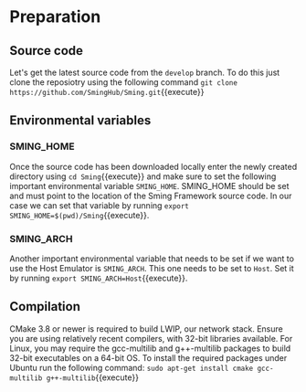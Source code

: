 # Preparation

## Source code

Let's get the latest source code from the `develop` branch. To do this just clone the reposiotry using the following command `git clone https://github.com/SmingHub/Sming.git`{{execute}}

## Environmental variables

### SMING_HOME
Once the source code has been downloaded locally enter the newly created directory using `cd Sming`{{execute}} and make sure to set the following important environmental variable `SMING_HOME`. SMING_HOME should be set and must point to the location of the Sming Framework source code. In our case we can set that variable by running `export SMING_HOME=$(pwd)/Sming`{{execute}}.

### SMING_ARCH
Another important environmental variable that needs to be set if we want to use the Host Emulator is `SMING_ARCH`. This one needs to be set to `Host`. Set it by running `export SMING_ARCH=Host`{{execute}}.

## Compilation

CMake 3.8 or newer is required to build LWIP, our network stack. Ensure you are using relatively recent compilers, with 32-bit libraries available. For Linux, you may require the gcc-multilib and g++-multilib packages to build 32-bit executables on a 64-bit OS. To install the required packages under Ubuntu run the following command:
`sudo apt-get install cmake gcc-multilib g++-multilib`{{execute}}


